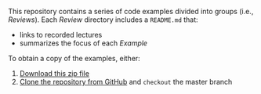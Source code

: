 This repository contains a series of code examples divided into groups (i.e.,
*Reviews*). Each *Review* directory includes a `README.md` that:

  - links to recorded lectures
  - summarizes the focus of each *Example*

To obtain a copy of the examples, either:

  1. [Download this zip file](https://github.com/cstkennedy/cs330-examples/archive/refs/heads/master.zip)
  2. [Clone the repository from
     GitHub](https://github.com/cstkennedy/cs330-examples) and `checkout` the
     master branch
